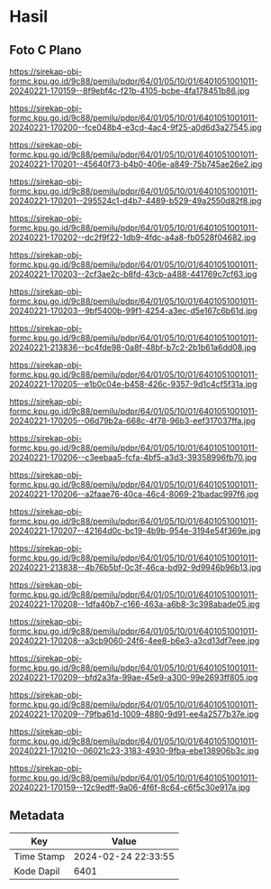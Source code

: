 # Hasil

## Foto C Plano

https://sirekap-obj-formc.kpu.go.id/9c88/pemilu/pdpr/64/01/05/10/01/6401051001011-20240221-170159--8f9ebf4c-f21b-4105-bcbe-4fa178451b86.jpg

https://sirekap-obj-formc.kpu.go.id/9c88/pemilu/pdpr/64/01/05/10/01/6401051001011-20240221-170200--fce048b4-e3cd-4ac4-9f25-a0d6d3a27545.jpg

https://sirekap-obj-formc.kpu.go.id/9c88/pemilu/pdpr/64/01/05/10/01/6401051001011-20240221-170201--45640f73-b4b0-406e-a849-75b745ae26e2.jpg

https://sirekap-obj-formc.kpu.go.id/9c88/pemilu/pdpr/64/01/05/10/01/6401051001011-20240221-170201--295524c1-d4b7-4489-b529-49a2550d82f8.jpg

https://sirekap-obj-formc.kpu.go.id/9c88/pemilu/pdpr/64/01/05/10/01/6401051001011-20240221-170202--dc2f9f22-1db9-4fdc-a4a8-fb0528f04682.jpg

https://sirekap-obj-formc.kpu.go.id/9c88/pemilu/pdpr/64/01/05/10/01/6401051001011-20240221-170203--2cf3ae2c-b8fd-43cb-a488-441769c7cf63.jpg

https://sirekap-obj-formc.kpu.go.id/9c88/pemilu/pdpr/64/01/05/10/01/6401051001011-20240221-170203--9bf5400b-99f1-4254-a3ec-d5e167c6b61d.jpg

https://sirekap-obj-formc.kpu.go.id/9c88/pemilu/pdpr/64/01/05/10/01/6401051001011-20240221-213836--bc4fde98-0a8f-48bf-b7c2-2b1b61a6dd08.jpg

https://sirekap-obj-formc.kpu.go.id/9c88/pemilu/pdpr/64/01/05/10/01/6401051001011-20240221-170205--e1b0c04e-b458-426c-9357-9d1c4cf5f31a.jpg

https://sirekap-obj-formc.kpu.go.id/9c88/pemilu/pdpr/64/01/05/10/01/6401051001011-20240221-170205--06d79b2a-668c-4f78-96b3-eef317037ffa.jpg

https://sirekap-obj-formc.kpu.go.id/9c88/pemilu/pdpr/64/01/05/10/01/6401051001011-20240221-170206--c3eebaa5-fcfa-4bf5-a3d3-39358996fb70.jpg

https://sirekap-obj-formc.kpu.go.id/9c88/pemilu/pdpr/64/01/05/10/01/6401051001011-20240221-170206--a2faae76-40ca-46c4-8069-21badac997f6.jpg

https://sirekap-obj-formc.kpu.go.id/9c88/pemilu/pdpr/64/01/05/10/01/6401051001011-20240221-170207--42164d0c-bc19-4b9b-954e-3194e54f369e.jpg

https://sirekap-obj-formc.kpu.go.id/9c88/pemilu/pdpr/64/01/05/10/01/6401051001011-20240221-213838--4b76b5bf-0c3f-46ca-bd92-9d9946b96b13.jpg

https://sirekap-obj-formc.kpu.go.id/9c88/pemilu/pdpr/64/01/05/10/01/6401051001011-20240221-170208--1dfa40b7-c166-463a-a6b8-3c398abade05.jpg

https://sirekap-obj-formc.kpu.go.id/9c88/pemilu/pdpr/64/01/05/10/01/6401051001011-20240221-170208--a3cb9060-24f6-4ee8-b6e3-a3cd13df7eee.jpg

https://sirekap-obj-formc.kpu.go.id/9c88/pemilu/pdpr/64/01/05/10/01/6401051001011-20240221-170209--bfd2a3fa-99ae-45e9-a300-99e2693ff805.jpg

https://sirekap-obj-formc.kpu.go.id/9c88/pemilu/pdpr/64/01/05/10/01/6401051001011-20240221-170209--79fba61d-1009-4880-9d91-ee4a2577b37e.jpg

https://sirekap-obj-formc.kpu.go.id/9c88/pemilu/pdpr/64/01/05/10/01/6401051001011-20240221-170210--06021c23-3183-4930-9fba-ebe138906b3c.jpg

https://sirekap-obj-formc.kpu.go.id/9c88/pemilu/pdpr/64/01/05/10/01/6401051001011-20240221-170159--12c9edff-9a06-4f6f-8c64-c6f5c30e917a.jpg


## Metadata

| Key        | Value               |
| ---------- | ------------------- |
| Time Stamp | 2024-02-24 22:33:55 |
| Kode Dapil | 6401                |



